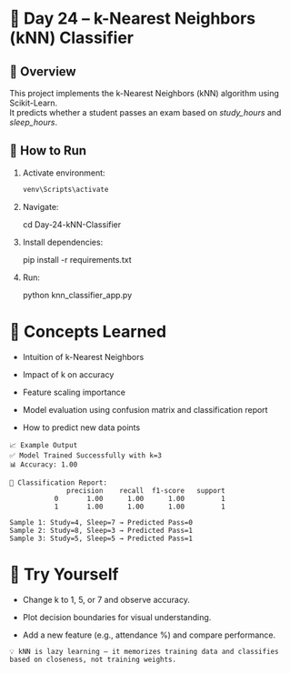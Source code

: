 # 🧠 Day 24 – k-Nearest Neighbors (kNN) Classifier

## 📌 Overview
This project implements the k-Nearest Neighbors (kNN) algorithm using Scikit-Learn.  
It predicts whether a student passes an exam based on *study_hours* and *sleep_hours*.

## 🚀 How to Run

1. Activate environment:
   ```bash
   venv\Scripts\activate
2. Navigate:

    cd Day-24-kNN-Classifier

3. Install dependencies:

    pip install -r requirements.txt

3. Run:

    python knn_classifier_app.py

# 🧠 Concepts Learned

- Intuition of k-Nearest Neighbors

- Impact of k on accuracy

- Feature scaling importance

- Model evaluation using confusion matrix and classification report

- How to predict new data points
```
📈 Example Output
✅ Model Trained Successfully with k=3
📊 Accuracy: 1.00

🧾 Classification Report:
              precision    recall  f1-score   support
           0       1.00      1.00      1.00         1
           1       1.00      1.00      1.00         1

Sample 1: Study=4, Sleep=7 → Predicted Pass=0
Sample 2: Study=8, Sleep=3 → Predicted Pass=1
Sample 3: Study=5, Sleep=5 → Predicted Pass=1
```

# 🧩 Try Yourself

- Change k to 1, 5, or 7 and observe accuracy.

- Plot decision boundaries for visual understanding.

- Add a new feature (e.g., attendance %) and compare performance.

```
💡 kNN is lazy learning — it memorizes training data and classifies based on closeness, not training weights.
```